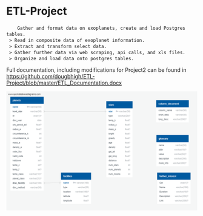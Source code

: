 # ETL-Project
        Gather and format data on exoplanets, create and load Postgres tables.
     > Read in composite data of exoplanet information.
     > Extract and transform select data.
     > Gather further data via web scraping, api calls, and xls files.
     > Organize and load data onto postgres tables. 
Full documentation, including modifications for Project2 can be found in
 https://github.com/dougbhigh/ETL-Project/blob/master/ETL_Documentation.docx

![alt text](https://github.com/dougbhigh/ETL-Project/blob/master/images/planetary_db_ERD.png)
